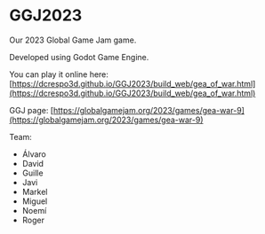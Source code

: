 # GGJ2023
Our 2023 Global Game Jam game.

Developed using Godot Game Engine.

You can play it online here:
[https://dcrespo3d.github.io/GGJ2023/build_web/gea_of_war.html](https://dcrespo3d.github.io/GGJ2023/build_web/gea_of_war.html)

GGJ page:
[https://globalgamejam.org/2023/games/gea-war-9](https://globalgamejam.org/2023/games/gea-war-9)

Team:
- Álvaro
- David
- Guille
- Javi
- Markel
- Miguel
- Noemí
- Roger
